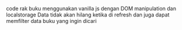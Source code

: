 code rak buku menggunakan vanilla js dengan DOM manipulation dan localstorage
Data tidak akan hilang ketika di refresh dan juga dapat memfilter data buku yang ingin dicari

